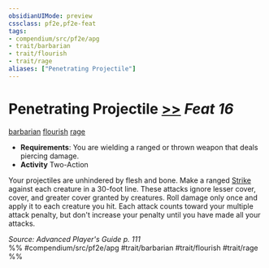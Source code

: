 ```yaml
---
obsidianUIMode: preview
cssclass: pf2e,pf2e-feat
tags:
- compendium/src/pf2e/apg
- trait/barbarian
- trait/flourish
- trait/rage
aliases: ["Penetrating Projectile"]
---
```

# Penetrating Projectile  [>>](../../rules/core-rulebook/chapter-9-playing-the-game.md#Actions "Two-Action") *Feat 16*  
[barbarian](../../rules/traits/barbarian.md)  [flourish](../../rules/traits/flourish.md)  [rage](../../rules/traits/rage.md)  

- **Requirements**: You are wielding a ranged or thrown weapon that deals piercing damage.
- **Activity** Two-Action

Your projectiles are unhindered by flesh and bone. Make a ranged [Strike](../../rules/actions/strike.md) against each creature in a 30-foot line. These attacks ignore lesser cover, cover, and greater cover granted by creatures. Roll damage only once and apply it to each creature you hit. Each attack counts toward your multiple attack penalty, but don't increase your penalty until you have made all your attacks.

*Source: Advanced Player's Guide p. 111*  
%% #compendium/src/pf2e/apg #trait/barbarian #trait/flourish #trait/rage %%